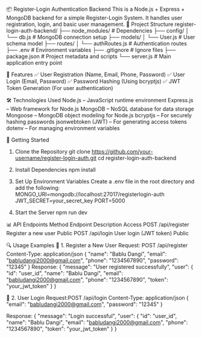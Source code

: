 📦 Register-Login Authentication Backend
This is a Node.js + Express + MongoDB backend for a simple Register-Login System. It handles user registration, login, and basic user management.
📁 Project Structure
register-login-auth-backend/
├── node_modules/          # Dependencies
├── config/
│    └── db.js             # MongoDB connection setup
├── models/
│    └── User.js           # User schema model
├── routes/
│    └── authRoutes.js     # Authentication routes
├── .env                   # Environment variables
├── .gitignore             # Ignore files
├── package.json           # Project metadata and scripts
└── server.js              # Main application entry point

🚀 Features
✅ User Registration (Name, Email, Phone, Password)
✅ User Login (Email, Password)
✅ Password Hashing (Using bcryptjs)
✅ JWT Token Generation (For user authentication)

🛠️ Technologies Used
Node.js – JavaScript runtime environment
Express.js – Web framework for Node.js
MongoDB – NoSQL database for data storage
Mongoose – MongoDB object modeling for Node.js
bcryptjs – For securely hashing passwords
jsonwebtoken (JWT) – For generating access tokens
dotenv – For managing environment variables

📌 Getting Started
1. Clone the Repository
git clone https://github.com/your-username/register-login-auth.git
cd register-login-auth-backend

2. Install Dependencies
   npm install
   
4. Set Up Environment Variables
Create a .env file in the root directory and add the following:
MONGO_URI=mongodb://localhost:27017/registerlogin-auth
JWT_SECRET=your_secret_key
PORT=5000

4. Start the Server
   npm run dev

📊 API Endpoints
Method	  Endpoint	      Description	                Access
POST     /api/register  	Register a new user	        Public
POST	   /api/login	      User login (JWT token)	    Public

🔍 Usage Examples
📌 1. Register a New User
Request:
POST /api/register
Content-Type: application/json
{
  "name": "Bablu Dangi",
  "email": "babludangi2000@gmail.com",
  "phone": "1234567890",
  "password": "12345"
}
Response:
{
  "message": "User registered successfully",
  "user": {
    "id": "user_id",
    "name": "Bablu Dangi",
    "email": "babludangi2000@gmail.com",
    "phone": "1234567890",
    "token": "your_jwt_token"
  }
}

📌 2. User Login
Request:POST /api/login
Content-Type: application/json
{
"email": "babludangi2000@gmail.com",
"password": "12345"
}

Response:
{
  "message": "Login successful",
  "user": {
    "id": "user_id",
    "name": "Bablu Dangi",
    "email": "babludangi2000@gmail.com",
    "phone": "1234567890",
    "token": "your_jwt_token"
  }
}




